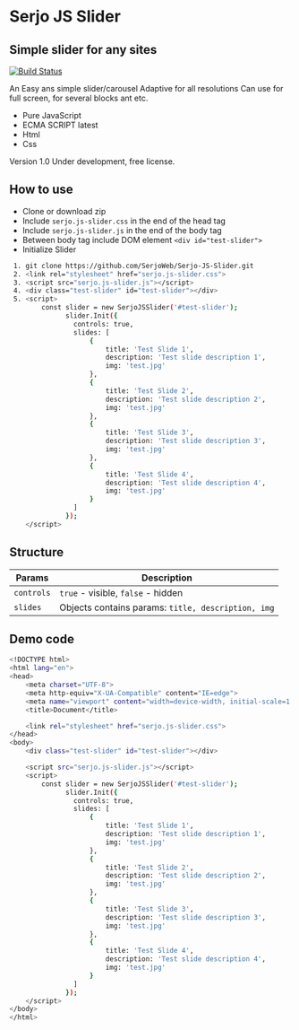 # Serjo JS Slider
## Simple slider for any sites

[![Build Status](https://travis-ci.org/joemccann/dillinger.svg?branch=master)](https://travis-ci.org/joemccann/dillinger)

An Easy ans simple slider/carousel
Adaptive for all resolutions
Can use for full screen, for several blocks ant etc.

- Pure JavaScript
- ECMA SCRIPT latest
- Html
- Css

Version 1.0
Under development, free license.

## How to use

- Clone or download zip
- Include ``` serjo.js-slider.css ``` in the end of the head tag
- Include ``` serjo.js-slider.js ``` in the end of the body tag
- Between body tag include DOM element ``` <div id="test-slider"> ```
- Initialize Slider

```sh
 1. git clone https://github.com/SerjoWeb/Serjo-JS-Slider.git
 2. <link rel="stylesheet" href="serjo.js-slider.css">
 3. <script src="serjo.js-slider.js"></script>
 4. <div class="test-slider" id="test-slider"></div>
 5. <script>
        const slider = new SerjoJSSlider('#test-slider');
              slider.Init({
                controls: true,
                slides: [
                    {
                        title: 'Test Slide 1',
                        description: 'Test slide description 1',
                        img: 'test.jpg'
                    },
                    {
                        title: 'Test Slide 2',
                        description: 'Test slide description 2',
                        img: 'test.jpg'
                    },
                    {
                        title: 'Test Slide 3',
                        description: 'Test slide description 3',
                        img: 'test.jpg'
                    },
                    {
                        title: 'Test Slide 4',
                        description: 'Test slide description 4',
                        img: 'test.jpg'
                    }
                ]
              });
    </script>
```

## Structure

| Params | Description |
| ------ | ------ |
| ``` controls ``` | ``` true ``` - visible, ``` false ``` - hidden |
| ``` slides ``` | Objects contains params: ``` title, description, img ``` |

## Demo code

```sh
<!DOCTYPE html>
<html lang="en">
<head>
    <meta charset="UTF-8">
    <meta http-equiv="X-UA-Compatible" content="IE=edge">
    <meta name="viewport" content="width=device-width, initial-scale=1.0">
    <title>Document</title>

    <link rel="stylesheet" href="serjo.js-slider.css">
</head>
<body>
    <div class="test-slider" id="test-slider"></div>

    <script src="serjo.js-slider.js"></script>
    <script>
        const slider = new SerjoJSSlider('#test-slider');
              slider.Init({
                controls: true,
                slides: [
                    {
                        title: 'Test Slide 1',
                        description: 'Test slide description 1',
                        img: 'test.jpg'
                    },
                    {
                        title: 'Test Slide 2',
                        description: 'Test slide description 2',
                        img: 'test.jpg'
                    },
                    {
                        title: 'Test Slide 3',
                        description: 'Test slide description 3',
                        img: 'test.jpg'
                    },
                    {
                        title: 'Test Slide 4',
                        description: 'Test slide description 4',
                        img: 'test.jpg'
                    }
                ]
              });
    </script>
</body>
</html>
```